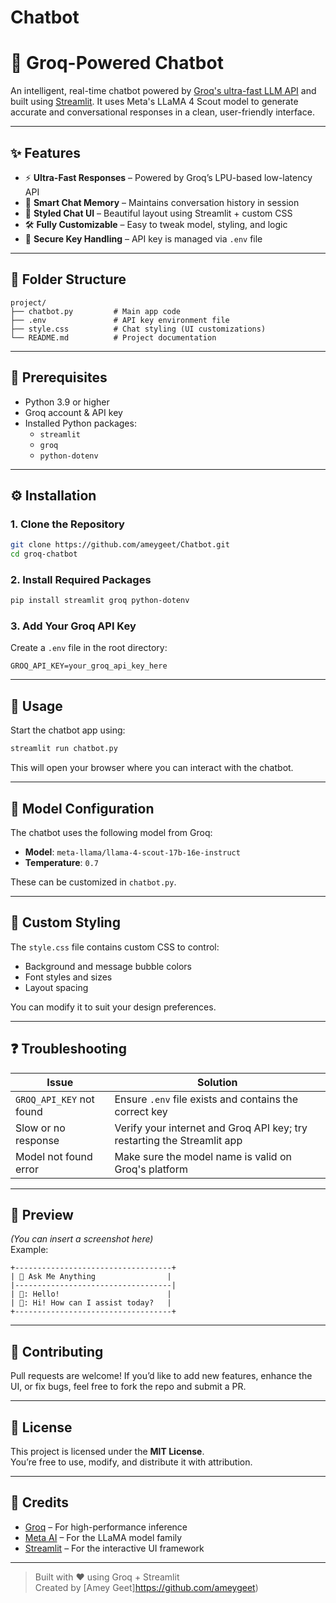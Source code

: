 # Chatbot

# 🤖 Groq-Powered Chatbot

An intelligent, real-time chatbot powered by [Groq's ultra-fast LLM API](https://console.groq.com/) and built using [Streamlit](https://streamlit.io/). It uses Meta's LLaMA 4 Scout model to generate accurate and conversational responses in a clean, user-friendly interface.

---

## ✨ Features

- ⚡ **Ultra-Fast Responses** – Powered by Groq’s LPU-based low-latency API
- 🧠 **Smart Chat Memory** – Maintains conversation history in session
- 💬 **Styled Chat UI** – Beautiful layout using Streamlit + custom CSS
- 🛠️ **Fully Customizable** – Easy to tweak model, styling, and logic
- 🔐 **Secure Key Handling** – API key is managed via `.env` file

---

## 📁 Folder Structure

```
project/
├── chatbot.py         # Main app code
├── .env               # API key environment file
├── style.css          # Chat styling (UI customizations)
└── README.md          # Project documentation
```

---

## 🧰 Prerequisites

- Python 3.9 or higher
- Groq account & API key
- Installed Python packages:
  - `streamlit`
  - `groq`
  - `python-dotenv`

---

## ⚙️ Installation

### 1. Clone the Repository

```bash
git clone https://github.com/ameygeet/Chatbot.git
cd groq-chatbot
```

### 2. Install Required Packages

```bash
pip install streamlit groq python-dotenv
```

### 3. Add Your Groq API Key

Create a `.env` file in the root directory:

```
GROQ_API_KEY=your_groq_api_key_here
```

---

## 🚀 Usage

Start the chatbot app using:

```bash
streamlit run chatbot.py
```

This will open your browser where you can interact with the chatbot.

---

## 🧠 Model Configuration

The chatbot uses the following model from Groq:

- **Model**: `meta-llama/llama-4-scout-17b-16e-instruct`
- **Temperature**: `0.7`

These can be customized in `chatbot.py`.

---

## 🎨 Custom Styling

The `style.css` file contains custom CSS to control:

- Background and message bubble colors
- Font styles and sizes
- Layout spacing

You can modify it to suit your design preferences.

---

## ❓ Troubleshooting

| Issue                     | Solution                                                                 |
|--------------------------|--------------------------------------------------------------------------|
| `GROQ_API_KEY` not found | Ensure `.env` file exists and contains the correct key                   |
| Slow or no response       | Verify your internet and Groq API key; try restarting the Streamlit app |
| Model not found error    | Make sure the model name is valid on Groq's platform                     |

---

## 📸 Preview

*(You can insert a screenshot here)*  
Example:
```
+-----------------------------------+
| 💬 Ask Me Anything                |
|-----------------------------------|
| 🧑: Hello!                        |
| 🤖: Hi! How can I assist today?   |
+-----------------------------------+
```

---

## 🤝 Contributing

Pull requests are welcome! If you’d like to add new features, enhance the UI, or fix bugs, feel free to fork the repo and submit a PR.

---

## 📄 License

This project is licensed under the **MIT License**.  
You’re free to use, modify, and distribute it with attribution.

---

## 🙏 Credits

- [Groq](https://groq.com/) – For high-performance inference
- [Meta AI](https://ai.meta.com/) – For the LLaMA model family
- [Streamlit](https://streamlit.io/) – For the interactive UI framework

---

> Built with ❤️ using Groq + Streamlit  
> Created by [Amey Geet]https://github.com/ameygeet)
